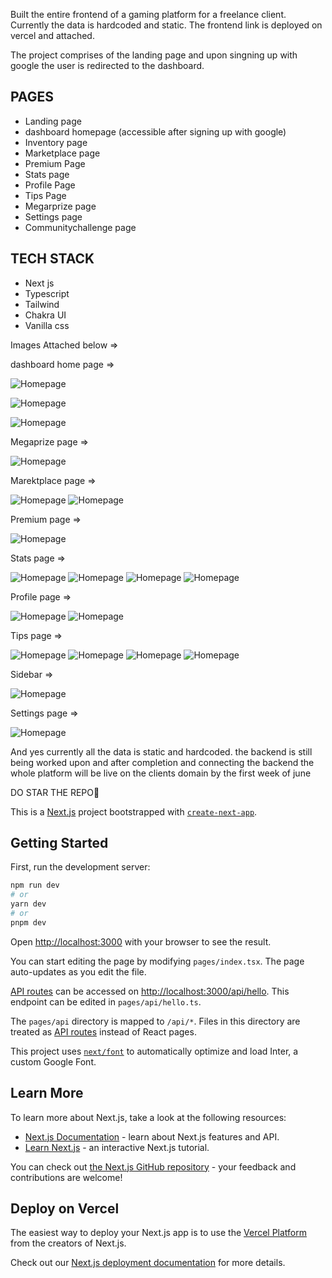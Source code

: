 
Built the entire frontend of a gaming platform for a freelance client. Currently the data is hardcoded and static. The frontend link is deployed on vercel and attached. 

The project comprises of the landing page and upon singning up with google the user is redirected to the dashboard. 

## PAGES 
- Landing page
- dashboard homepage (accessible after signing up with google)
- Inventory page
- Marketplace page
- Premium Page
- Stats page
- Profile Page
- Tips Page
- Megarprize page
- Settings page
- Communitychallenge page


## TECH STACK
- Next js
- Typescript
- Tailwind
- Chakra UI
- Vanilla css

Images Attached below => 

dashboard home page =>

![Homepage](https://live.staticflickr.com/65535/52884326663_a08fb8d5ea_z.jpg)

![Homepage](https://live.staticflickr.com/65535/52884255630_419fb5fc59_z.jpg)

![Homepage](https://live.staticflickr.com/65535/52883884196_26169df3fd_z.jpg)



Megaprize page =>

![Homepage](https://live.staticflickr.com/65535/52883884241_8ea2cffe11_z.jpg)


Marektplace page =>

![Homepage](https://live.staticflickr.com/65535/52883300672_dfbf4715df_z.jpg)
![Homepage](https://live.staticflickr.com/65535/52883884336_278f2fef88_z.jpg)



Premium page => 

![Homepage](https://live.staticflickr.com/65535/52883884416_9505164e77_z.jpg)


Stats page => 

![Homepage](https://live.staticflickr.com/65535/52883300807_59b4358ce9_z.jpg)
![Homepage](https://live.staticflickr.com/65535/52884326918_a2bf1836cc_z.jpg)
![Homepage](https://live.staticflickr.com/65535/52883884486_6b90bec0f1_z.jpg)
![Homepage](https://live.staticflickr.com/65535/52883300897_b8c3c498cd_z.jpg)


Profile page => 

![Homepage](https://live.staticflickr.com/65535/52884045354_2c6ae97a72_z.jpg)
![Homepage](https://live.staticflickr.com/65535/52883884511_210f89a7bc_z.jpg)


Tips page =>

![Homepage](https://live.staticflickr.com/65535/52884255950_2b3bc6a4cb_z.jpg)
![Homepage](https://live.staticflickr.com/65535/52883884526_117b10e64d_z.jpg)
![Homepage](https://live.staticflickr.com/65535/52884327088_2e7bb9c017_z.jpg)
![Homepage](https://live.staticflickr.com/65535/52884045389_63a1f45617_z.jpg)


Sidebar => 

![Homepage](https://live.staticflickr.com/65535/52883300972_da6112598f_z.jpg)


Settings page => 

![Homepage](https://live.staticflickr.com/65535/52884256050_e0d3db92ee_z.jpg)


And yes currently all the data is static and hardcoded. the backend is still being worked upon and after completion and connecting the backend the whole platform will be live on the clients domain 
by the first week of june


DO STAR THE REPO🌟




This is a [Next.js](https://nextjs.org/) project bootstrapped with [`create-next-app`](https://github.com/vercel/next.js/tree/canary/packages/create-next-app).

## Getting Started

First, run the development server:

```bash
npm run dev
# or
yarn dev
# or
pnpm dev
```

Open [http://localhost:3000](http://localhost:3000) with your browser to see the result.

You can start editing the page by modifying `pages/index.tsx`. The page auto-updates as you edit the file.

[API routes](https://nextjs.org/docs/api-routes/introduction) can be accessed on [http://localhost:3000/api/hello](http://localhost:3000/api/hello). This endpoint can be edited in `pages/api/hello.ts`.

The `pages/api` directory is mapped to `/api/*`. Files in this directory are treated as [API routes](https://nextjs.org/docs/api-routes/introduction) instead of React pages.

This project uses [`next/font`](https://nextjs.org/docs/basic-features/font-optimization) to automatically optimize and load Inter, a custom Google Font.

## Learn More

To learn more about Next.js, take a look at the following resources:

- [Next.js Documentation](https://nextjs.org/docs) - learn about Next.js features and API.
- [Learn Next.js](https://nextjs.org/learn) - an interactive Next.js tutorial.

You can check out [the Next.js GitHub repository](https://github.com/vercel/next.js/) - your feedback and contributions are welcome!

## Deploy on Vercel

The easiest way to deploy your Next.js app is to use the [Vercel Platform](https://vercel.com/new?utm_medium=default-template&filter=next.js&utm_source=create-next-app&utm_campaign=create-next-app-readme) from the creators of Next.js.

Check out our [Next.js deployment documentation](https://nextjs.org/docs/deployment) for more details.
